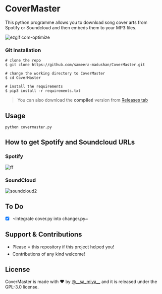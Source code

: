 # CoverMaster

This python programme allows you to download song cover arts from Spotify or Soundcloud and then embeds them to your MP3 files.

![ezgif com-optimize](https://user-images.githubusercontent.com/55880211/78372532-07624f80-75e7-11ea-8ff8-43c1c19e2dfd.gif)

### Git Installation
```
# clone the repo
$ git clone https://github.com/sameera-madushan/CoverMaster.git

# change the working directory to CoverMaster
$ cd CoverMaster

# install the requirements
$ pip3 install -r requirements.txt
```

> You can also download the __compiled__ version from [Releases tab](https://github.com/sameera-madushan/CoverMaster/releases)

## Usage

```
python covermaster.py
```

## How to get Spotify and Soundcloud URLs
### Spotify
![ff](https://user-images.githubusercontent.com/55880211/78236366-84ae9700-74f7-11ea-97cd-bc033e7b5227.gif)
### SoundCloud
![soundcloud2](https://user-images.githubusercontent.com/55880211/78242928-7fa21580-7500-11ea-9cee-bc80748ea923.gif)

## To Do
- [x] ~Integrate cover.py into changer.py~ 

## Support & Contributions
- Please ⭐️ this repository if this project helped you!
- Contributions of any kind welcome!

## License
CoverMaster is made with ♥ by [@_\_sa_miya__](https://twitter.com/__sa_miya__) and it is released under the GPL-3.0 license.
